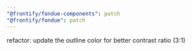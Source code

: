 ```yaml
---
"@frontify/fondue-components": patch
"@frontify/fondue": patch
---
```


refactor: update the outline color for better contrast ratio (3:1)
